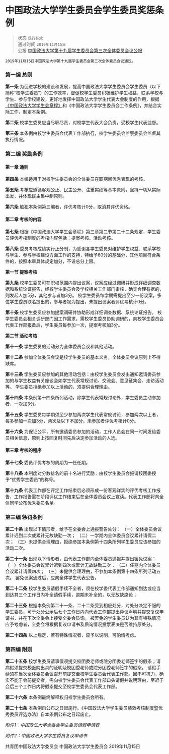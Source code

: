 # 中国政法大学学生委员会学生委员奖惩条例

> 状态 `现行有效` <br>
通过时间 `2019年11月15日` <br>
公报 [中国政法大学第十九届学生委员会第三次全体委员会议公报](http://doc.rickylee.monster/web/#/4?page_id=48)

```text
2019年11月15日中国政法大学第十九届学生委员会第三次全体委员会议通过。
```

### 第一编 总则

**第一条** 为促进学校的建设和发展，提高中国政法大学学生委员会学生委员（以下简称“校学生委员”）的工作效率，督促校学生委员积极维护学生权益、联系学校与学生、参与学校建设，更好地发挥中国政法大学学生代表大会制度的作用，根据[《中国政法大学学生会章程》](http://doc.rickylee.monster/web/#/4?page_id=22)和《中国政法大学学生委员会工作条例》，并结合实际工作，制定本条例。

**第二条** 校学生委员应当尽职尽责，对校学生代表大会负责，受校学生代表监督。

**第三条** 本条例由校学生委员会代表工作部执行，校学生委员会监察委员会监督其执行情况。

### 第二编 奖励条例

#### 第一章 通则

**第四条** 本编适用于对校学生委员会的全体委员在职期间优秀表现的考核。

**第五条** 考核应遵循客观公正、民主公开、注重实绩等基本原则，坚持一切从实际出发，并体现民主集中制原则。

**第六条** 触犯本条例第三编者，评优考核计0分，取消其评优资格。

#### 第二章 考核的内容

**第七条** 根据《中国政法大学学生会章程》第三章第二节第二十二条规定，学生委员评优考核制度的考核内容包括：提案考核、活动考核。

**第八条** 委员考核成绩实行正分制，为感谢各学生委员对维护学生权益、联系学校与学生、参与学校建设方面工作的支持，特给予60分的基础分，其他项目符合条件的，按照本章具体规定加分，不设总分上限。

**第一节 提案考核**

**第九条** 校学生委员可在职权范围内提出议案，议案应经过调研并形成详细调查数据和系统论证报告，经校学生委员会及学校相关工作部门审核，确实合理有据的，则发起人加5分，其他参与者加3分。 校学生委员每学期需提出至少一份议案，多位学生委员联名提出的，参与者视为提出，未提出议案者评优考核计0分。

**第十条** 校学生委员应参加提案调研并协助形成详细调查数据、系统论证报告。 校学生委员会相关调研部门因工作需求，需校学生委员协助调研的，向校学生委员会代表工作部报备后，学生委员每参加一次，提案考核加3分。

**第二节 活动考核**

**第十一条** 学生委员的活动分为全体委员会议和其他活动。

**第十二条** 参加全体委员会议是校学生委员的基本义务，全体委员会议原则上不得缺席。

**第十三条** 学生委员应参加的其他活动包括：由校学生委员会发出通知邀请委员参加的与学生权益有关座谈会如学生代表常规讨论、交流会、意见征集会、走访活动等。 学生委员拒绝参加以上活动的，须提供合理理由。

**第十四条** 本条例第十四条所列活动，除学生代表常规讨论外，学生委员主动参加者，一次加3分。

**第十五条** 学生委员每学期须至少参加两次学生代表常规讨论，参加两次以上者，每多参加一次加3分，两次及以下不加分，未参加者评优考核计0分。

**第十六条** 为保证公平，所有邀请委员参加的活动，工作人员会在同一时间发给委员相关信息，原则上按回复时间先后决定参加活动的人选。

#### 第三章 考核的程序

**第十七条** 委员评优考核的周期为一任任期。

**第十八条** 本制度对分数排名的前十名进行奖励：由校学生委员会报请校团委授予“优秀学生委员”的称号。

**第十九条** 代表工作部在评定工作结束后必须形成一份客观详实的评优考核工作报告，工作报告需在阶段评优工作结束后在全体委员会议上宣读。代表工作部将向全体同学公布优秀委员名单。

### 第三编 惩罚条例

**第二十条** 出现以下情形者，给予在全委会上通报警告处分： （一）全体委员会议累计迟到二次或累计无故缺勤一次； （二）一学期内全体委员会议累计请假二次； （三）未提供合理理由，拒绝参加本条例第十四条所列学生委员应该参加的活动二次。

**第二十一条** 出现以下情形者，由代表工作部向全体委员通报并提出罢免议案： （一）全体委员会议累计迟到四次或累计无故缺勤二次； （二）任期内全体委员会议累计请假四次； （三）未提供合理理由，不参加本条例第十四条所列活动五次。 罢免议案通过后，应向全体学生代表公告。

**第二十二条** 校学生委员请假手续不全者，须在校学委代表工作部通知到达或应当到达其三个工作日内补全请假手续，逾期未补全的，以无故缺席论；

**第二十三条** 根据本条例第二十一条、二十二条受到相应处分，对处分决定不服的学生委员，可于处分公示后七个工作日内向代表工作部提出异议声明并提交复议申请书，并在下次全委会上接受全委会质询。 被罢免的学生委员认为其有特殊情况应予考虑者，全委会将根据复议申请书及质询情况投票表决是否维持原处分。

**第二十四条** 以上规定，若有特殊情况者，应予以说明，可酌情考虑。

### 第四编 附则

**第二十五条** 校学生委员请事假须提交校团委老师或院分团委老师签字的假条；请病假须提交校医院出具的证明及校团委老师或院分团委老师签字的假条。 请假手续须在当次全体委员会议召开前提交至校学生委员会代表工作部。因不可抗力，确实不能于会前提交者，需向校学生委员会代表工作部口头请假并说明理由，至迟于会后三个工作日内将假条提交至校学生委员会代表工作部。

**第二十六条** 本条例最终解释权归校学生委员会所有。

**第二十七条** 本条例自公布之日起施行。《中国政法大学学生委员绩效考核制度暨优秀委员评选办法》自本条例公布之日起废止。

_附件1：中国政法大学全委会学生委员请假申请表_

_附件2：中国政法大学学生委员复议申请书_

共青团中国政法大学委员会 中国政法大学学生委员会 2019年11月15日

